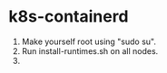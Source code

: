 # k8s-containerd

1. Make yourself root using "sudo su".
2. Run install-runtimes.sh on all nodes.
3.

